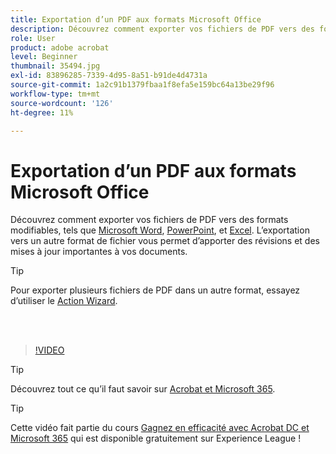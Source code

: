 ```yaml
---
title: Exportation d’un PDF aux formats Microsoft Office
description: Découvrez comment exporter vos fichiers de PDF vers des formats modifiables tels que Microsoft Word, Excel ou PowerPoint
role: User
product: adobe acrobat
level: Beginner
thumbnail: 35494.jpg
exl-id: 83896285-7339-4d95-8a51-b91de4d4731a
source-git-commit: 1a2c91b1379fbaa1f8efa5e159bc64a13be29f96
workflow-type: tm+mt
source-wordcount: '126'
ht-degree: 11%

---
```


# Exportation d’un PDF aux formats Microsoft Office

Découvrez comment exporter vos fichiers de PDF vers des formats modifiables, tels que [Microsoft Word](https://www.adobe.com/fr/acrobat/online/pdf-to-word.html), [PowerPoint](https://www.adobe.com/fr/acrobat/online/pdf-to-ppt.html), et [Excel](https://www.adobe.com/fr/acrobat/online/pdf-to-excel.html). L’exportation vers un autre format de fichier vous permet d’apporter des révisions et des mises à jour importantes à vos documents.

>[!TIP]
>
>Pour exporter plusieurs fichiers de PDF dans un autre format, essayez d’utiliser le [Action Wizard](../advanced-tasks/action.md).

<br> 

>[!VIDEO](https://video.tv.adobe.com/v/35494?hidetitle=true)

>[!TIP]
>
>Découvrez tout ce qu’il faut savoir sur [Acrobat et Microsoft 365](../integrate/integrate-overview.md).

>[!TIP]
>
>Cette vidéo fait partie du cours [Gagnez en efficacité avec Acrobat DC et Microsoft 365](https://experienceleague.adobe.com/?recommended=Acrobat-U-1-2021.microsoft365) qui est disponible gratuitement sur Experience League !

